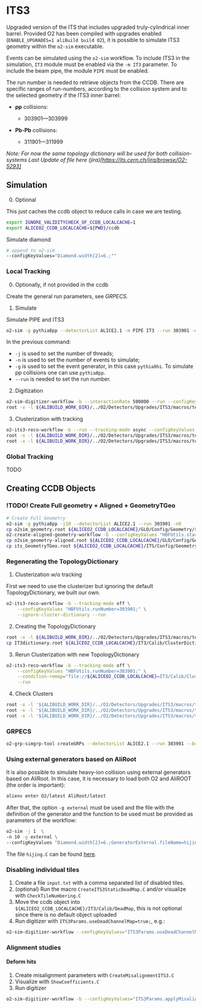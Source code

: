 <!-- doxy
\page refDetectorsUpgradesIT3 UpgradesIT3
/doxy -->

# ITS3

Upgraded version of the ITS that includes upgraded truly-cylindrical inner barrel.
Provided O2 has been compiled with upgrades enabled (`ENABLE_UPGRADES=1 aliBuild build O2`), it is possible to simulate ITS3 geometry within the `o2-sim` executable.

Events can be simulated using the `o2-sim` workflow. To include ITS3 in the simulation, `IT3` module must be enabled via the `-m IT3` parameter. To include the beam pipe, the module `PIPE` must be enabled.

The run number is needed to retrieve objects from the CCDB. There are specific ranges of run-numbers, according to the collision system and to the selected geometry if the ITS3 inner barrel:

- **pp** collisions:

  - 303901—303999

- **Pb-Pb** collisions:

  - 311901—311999

_Note: For now the same topology dictionary will be used for both collision-systems_
_Last Update of file here (jira)[https://its.cern.ch/jira/browse/O2-5293]_

## Simulation

0. Optional

This just caches the ccdb object to reduce calls in case we are testing.

```bash
export IGNORE_VALIDITYCHECK_OF_CCDB_LOCALCACHE=1
export ALICEO2_CCDB_LOCALCACHE=${PWD}/ccdb
```

Simulate diamond

``` bash
# append to o2-sim
--configKeyValues="Diamond.width[2]=6.;""
```

### Local Tracking

0. Optionally, if not provided in the ccdb

Create the general run parameters, see _GRPECS_.

1. Simulate

Simulate PIPE and ITS3

```bash
o2-sim -g pythia8pp --detectorList ALICE2.1 -m PIPE IT3 --run 303901 -n1000 --field ccdb
```

In the previous command:

- `-j` is used to set the number of threads;
- `-n` is used to set the number of events to simulate;
- `-g` is used to set the event generator, in this case `pythia8hi`. To simulate pp collisions one can use `pythia8pp`.
- `--run` is needed to set the run number.

2. Digitization

```bash
o2-sim-digitizer-workflow -b --interactionRate 500000 --run --configKeyValues="HBFUtils.runNumber=303901;" --onlyDet IT3
root -x -l ${ALIBUILD_WORK_DIR}/../O2/Detectors/Upgrades/ITS3/macros/test/CheckDigitsITS3.C++
```

3. Clusterization with tracking

```bash
o2-its3-reco-workflow -b --run --tracking-mode async --configKeyValues "HBFUtils.runNumber=303901;"
root -x -l ${ALIBUILD_WORK_DIR}/../O2/Detectors/Upgrades/ITS3/macros/test/CheckClustersITS3.C++
root -x -l ${ALIBUILD_WORK_DIR}/../O2/Detectors/Upgrades/ITS3/macros/test/CheckTracksITS3.C++
```

### Global Tracking

TODO

## Creating CCDB Objects

### !TODO! Create Full geometry + Aligned + GeometryTGeo

```bash
# Create Full Geometry
o2-sim -g pythia8pp -j10 --detectorList ALICE2.1 --run 303901 -n0
cp o2sim_geometry.root ${ALICEO2_CCDB_LOCALCACHE}/GLO/Config/Geometry/snapshot.root
o2-create-aligned-geometry-workflow -b --configKeyValues "HBFUtils.startTime=1547978230000" --condition-remap="file://${ALICEO2_CCDB_LOCALCACHE}=GLO/Config/Geometry"
cp o2sim_geometry-aligned.root ${ALICEO2_CCDB_LOCALCACHE}/GLO/Config/GeometryAligned/snapshot.root
cp its_GeometryTGeo.root ${ALICEO2_CCDB_LOCALCACHE}/ITS/Config/Geometry/snapshot.root
```

### Regenerating the TopologyDictionary

1. Clusterization w/o tracking

First we need to use the clusterizer but ignoring the default TopologyDictionary, we built our own.

```bash
o2-its3-reco-workflow -b --tracking-mode off \
    --configKeyValues "HBFUtils.runNumber=303901;" \
    --ignore-cluster-dictionary --run
```

2. Creating the TopologyDictionary

```bash
root -x -l ${ALIBUILD_WORK_DIR}/../O2/Detectors/Upgrades/ITS3/macros/test/CreateDictionariesITS3.C++
cp IT3dictionary.root ${ALICEO2_CCDB_LOCALCACHE}/IT3/Calib/ClusterDictionary/snapshot.root
```

3. Rerun Clusterization with new TopologyDictionary

```bash
o2-its3-reco-workflow -b --tracking-mode off \
    --configKeyValues "HBFUtils.runNumber=303901;" \
    --condition-remap="file://${ALICEO2_CCDB_LOCALCACHE}=IT3/Calib/ClusterDictionary" \
    --run
```

4. Check Clusters

```bash
root -x -l '${ALIBUILD_WORK_DIR}/../O2/Detectors/Upgrades/ITS3/macros/test/CheckClustersITS3.C++("o2clus_its.root", "o2sim_HitsIT3.root", "o2sim_geometry-aligned.root", "IT3dictionary.root")'
root -x -l '${ALIBUILD_WORK_DIR}/../O2/Detectors/Upgrades/ITS3/macros/test/CompareClustersAndDigits.C++("o2clus_its.root", "it3digits.root","IT3dictionary.root", "o2sim_HitsIT3.root", "o2sim_geometry-aligned.root")'
root -x -l '${ALIBUILD_WORK_DIR}/../O2/Detectors/Upgrades/ITS3/macros/test/CheckClusterSize.C++("o2clus_its.root", "o2sim_Kine.root", "IT3dictionary.root", false)'
```

### GRPECS

``` bash
o2-grp-simgrp-tool createGRPs --detectorList ALICE2.1 --run 303901 --bcPatternFile bcPattern.root --hbfpertf 128 --field -5 --publishto ccdb
```

### Using external generators based on AliRoot

It is also possible to simulate heavy-ion collision using external generators based on AliRoot. In this case, it is necessary to load both O2 and AliROOT (the order is important):

```bash
alienv enter O2/latest AliRoot/latest
```

After that, the option `-g external` must be used and the file with the definition of the generator and the function to be used must be provided as parameters of the workflow:

```bash
o2-sim -j 1  \
-n 10 -g external \
--configKeyValues "Diamond.width[2]=6.;GeneratorExternal.fileName=hijing.C;GeneratorExternal.funcName=hijing(5020, 0, 20)"
```

The file `hijing.C` can be found [here](https://alice.its.cern.ch/jira/browse/AOGM-246).

### Disabling individual tiles
1. Create a file `input.txt` with a comma separated list of disabled tiles.
2. (optional) Run the macro `CreateITS3StaticDeadMap.C` and/or visualize with `CheckTileNumbering.C`
3. Move the ccdb object into `${ALICEO2_CCDB_LOCALCACHE}/IT3/Calib/DeadMap`, this is not optional since there is no default object uploaded
4. Run digitizer with `ITS3Params.useDeadChannelMap=true;`, e.g.:
``` bash
o2-sim-digitizer-workflow --configKeyValues="ITS3Params.useDeadChannelMap=true;"
```


### Alignment studies
#### Deform hits
1. Create misalignment parameters with `CreateMisalignmentITS3.C`
2. Visualize with `ShowCoefficients.C`
3. Run digitizer
``` bash
o2-sim-digitizer-workflow -b --configKeyValues="ITS3Params.applyMisalignmentHits=true;ITS3Params.misalignmentHitsParams=misparams.root"
```
